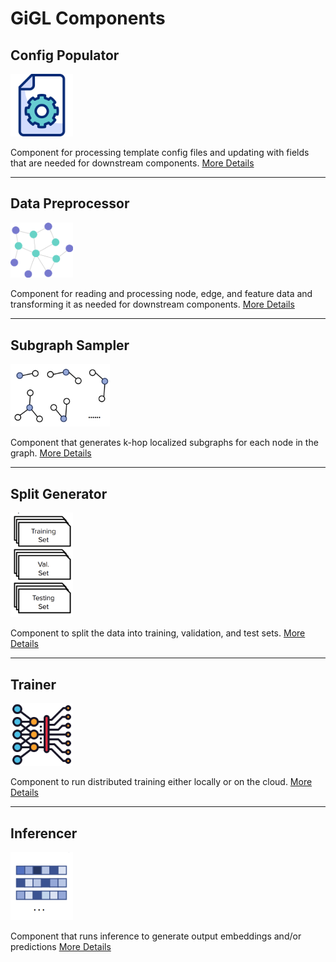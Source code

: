 # GiGL Components

## Config Populator

<img src="../../assets/images/config_populator_icon.png" height="100px">

Component for processing template config files and updating with fields that are needed for downstream components.
[More Details](../components/config_populator)

______________________________________________________________________

## Data Preprocessor

<img src="../../assets/images/data_preprocessor_icon.png" width="100px">

Component for reading and processing node, edge, and feature data and transforming it as needed for downstream
components. [More Details](../components/data_preprocessor)

______________________________________________________________________

## Subgraph Sampler

<img src="../../assets/images/subgraph_sampler_icon.png" height="100px">

Component that generates k-hop localized subgraphs for each node in the graph.
[More Details](../components/subgraph_sampler)

______________________________________________________________________

## Split Generator

<img src="../../assets/images/split_generator_icon.png" width="100px">

Component to split the data into training, validation, and test sets. [More Details](../components/split_generator)

______________________________________________________________________

## Trainer

<img src="../../assets/images/trainer_icon.png" width="100px">

Component to run distributed training either locally or on the cloud. [More Details](../components/trainer)

______________________________________________________________________

## Inferencer

<img src="../../assets/images/inferencer_icon.png" width="100px">

Component that runs inference to generate output embeddings and/or predictions [More Details](../components/inferencer)
